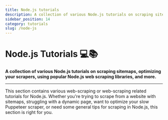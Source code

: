 ```yaml
---
title: Node.js tutorials
description: A collection of various Node.js tutorials on scraping sitemaps, optimizing your scrapers, using popular Node.js web scraping libraries, and more.
sidebar_position: 14
category: tutorials
slug: /node-js
---
```


# Node.js Tutorials 💻📚

**A collection of various Node.js tutorials on scraping sitemaps, optimizing your scrapers, using popular Node.js web scraping libraries, and more.**

---

This section contains various web-scraping or web-scraping related tutorials for Node.js. Whether you're trying to scrape from a website with sitemaps, struggling with a dynamic page, want to optimize your slow Puppeteer scraper, or need some general tips for scraping in Node.js, this section is right for you.
